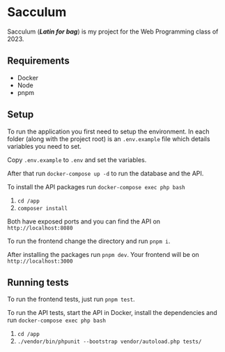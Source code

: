 # Sacculum
Sacculum (***Latin for bag***) is my project for the Web Programming class of 2023.

## Requirements
- Docker
- Node
- pnpm

## Setup
To run the application you first need to setup the environment. In each folder (along with the project root) is an `.env.example` file which details variables you need to set.

Copy `.env.example` to `.env` and set the variables.

After that run `docker-compose up -d` to run the database and the API.

To install the API packages run `docker-compose exec php bash`
1. `cd /app`
2. `composer install`

Both have exposed ports and you can find the API on `http://localhost:8080`

To run the frontend change the directory and run `pnpm i`.

After installing the packages run `pnpm dev`. Your frontend will be on `http://localhost:3000`

## Running tests
To run the frontend tests, just run `pnpm test`.

To run the API tests, start the API in Docker, install the dependencies and run `docker-compose exec php bash`
1. `cd /app`
2. `./vendor/bin/phpunit --bootstrap vendor/autoload.php tests/`
